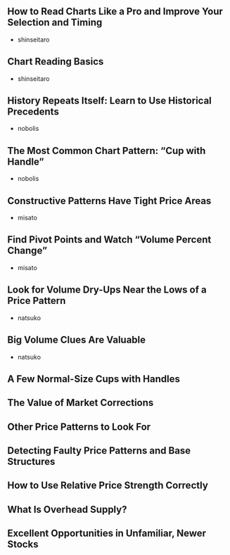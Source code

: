 ## How to Read Charts Like a Pro and Improve Your Selection and Timing
- shinseitaro

## Chart Reading Basics
- shinseitaro

## History Repeats Itself: Learn to Use Historical Precedents
- nobolis

## The Most Common Chart Pattern: “Cup with Handle”
- nobolis

## Constructive Patterns Have Tight Price Areas
- misato

## Find Pivot Points and Watch “Volume Percent Change”
- misato

## Look for Volume Dry-Ups Near the Lows of a Price Pattern
- natsuko

## Big Volume Clues Are Valuable
- natsuko

## A Few Normal-Size Cups with Handles

## The Value of Market Corrections

## Other Price Patterns to Look For

## Detecting Faulty Price Patterns and Base Structures


## How to Use Relative Price Strength Correctly

## What Is Overhead Supply?

## Excellent Opportunities in Unfamiliar, Newer Stocks


